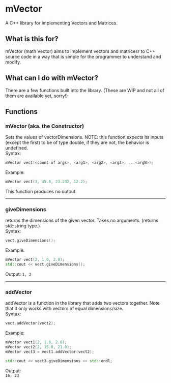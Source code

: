 # mVector
A C++ library for implementing Vectors and Matrices.

## What is this for?
mVector (math Vector) aims to implement vectors and matricesr to C++ source code in a way that is simple for the programmer to understand and modify.

## What can I do with mVector?
There are a few functions built into the library. (These are WIP and not all of them are available yet, sorry!) 

## Functions

### mVector (aka. the Constructor)
Sets the values of vectorDimensions. NOTE: this function expects its inputs (except the first) to be of type double, if they are not, the behavior is undefined.  
Syntax:
```cpp
mVector vect(<count of args>, <arg1>, <arg2>, <arg3>, ...<argN>); 
```
Example:
```cpp
mVector vect(3, 45.5, 23.232, 12.2);
```
This function produces no output.

---

### giveDimensions
returns the dimensions of the given vector. Takes no arguments. (returns std::string type.)  
Syntax:
```cpp
vect.giveDimensions();
```
Example:
```cpp
mVector vect(2, 1.0, 2.0);
std::cout << vect.giveDimensions();
```
Output:
`1, 2`

---

### addVector
addVector is a function in the library that adds two vectors together. Note that it only works with vectors of equal dimensions/size.  
Syntax:
```cpp
vect.addVector(vect2);
```

Example:
```cpp
mVector vect1(2, 1.0, 2.0);
mVector vect2(2, 15.0, 21.0);
mVector vect3 = vect1.addVector(vect2);

std::cout << vect3.giveDimensions << std::endl;
```
Output:  
`16, 23`


